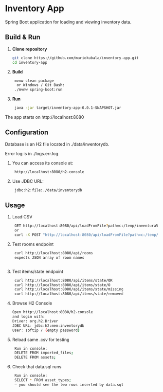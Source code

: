 # Inventory App

Spring Boot application for loading and viewing inventory data.

## Build & Run

1. **Clone repository**
   ```bash
   git clone https://github.com/mariokubala/inventory-app.git
   cd inventory-app

2. **Build**
   ```bash
    mvnw clean package
     or Windows / Git Bash:
    ./mvnw spring-boot:run

3. **Run**
   ```bash
    java -jar target/inventory-app-0.0.1-SNAPSHOT.jar

The app starts on http://localhost:8080

## Configuration

Database is an H2 file located in ./data/inventorydb.

Error log is in ./logs.err.log

1. You can access its console at:
   ```bash
    http://localhost:8080/h2-console

2. Use JDBC URL:
   ```bash
    jdbc:h2:file:./data/inventorydb

## Usage
1. Load CSV
   ```bash
    GET http://localhost:8080/api/loadFromFile?path=c:/temp/inventuraVzor.csv
    or
    curl -X POST "http://localhost:8080/api/loadFromFile?path=c:/temp/inventuraVzor.csv"

2. Test rooms endpoint
   ```bash
    curl http://localhost:8080/api/rooms
    expects JSON array of room names
 
4. Test items/state endpoint
   ```bash
    curl http://localhost:8080/api/items/state/OK
    curl http://localhost:8080/api/items/state/O
    curl http://localhost:8080/api/items/state/missing
    curl http://localhost:8080/api/items/state/removed

5. Browse H2 Console
   ```bash
   Open http://localhost:8080/h2-console
   and login with:
   Driver: org.h2.Driver
   JDBC URL: jdbc:h2:mem:inventorydb
   User: softip / (empty password)

6. Reload same .csv for testing
   ```bash
    Run in console:
    DELETE FROM imported_files;
    DELETE FROM assets;

7. Check that data.sql runs 
   ```bash
    Run in console:
    SELECT * FROM asset_types;
    — you should see the two rows inserted by data.sql

